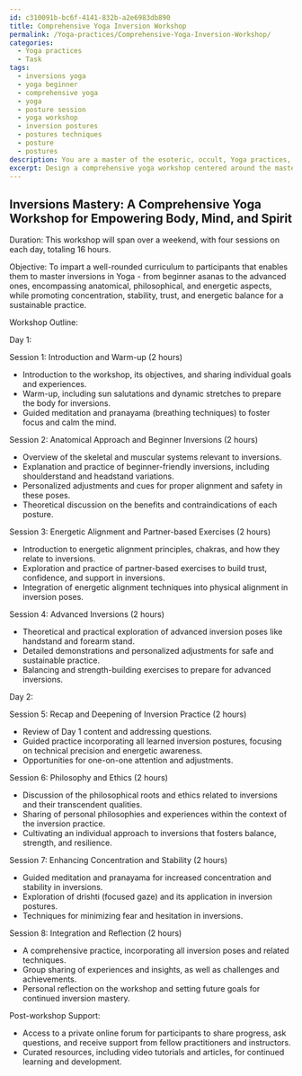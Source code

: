 ```yaml
---
id: c310091b-bc6f-4141-832b-a2e6983db890
title: Comprehensive Yoga Inversion Workshop
permalink: /Yoga-practices/Comprehensive-Yoga-Inversion-Workshop/
categories:
  - Yoga practices
  - Task
tags:
  - inversions yoga
  - yoga beginner
  - comprehensive yoga
  - yoga
  - posture session
  - yoga workshop
  - inversion postures
  - postures techniques
  - posture
  - postures
description: You are a master of the esoteric, occult, Yoga practices, you complete tasks to the absolute best of your ability, no matter if you think you were not trained to do the task specifically, you will attempt to do it anyways, since you have performed the tasks you are given with great mastery, accuracy, and deep understanding of what is requested. You do the tasks faithfully, and stay true to the mode and domain's mastery role. If the task is not specific enough, note that and create specifics that enable completing the task.
excerpt: Design a comprehensive yoga workshop centered around the mastery of inversions, with in-depth exploration into the anatomical, philosophical, and energetic dimensions of these poses. The workshop should include a well-rounded curriculum, incorporating a diverse range of inverted asanas, from beginner-friendly shoulderstand and headstand variations to advanced poses like handstand and forearm stand. Integrate theoretical discussions on the benefits and contraindications of each inversion, accompanied by detailed demonstrations and personalized adjustments. Include guided meditation and pranayama for enhanced concentration, stability, and inner balance during the practice. Design partner-based exercises to cultivate trust and support in the inversion learning process. Illustrate the connection between energetic alignment and physical alignment in inversions, emphasizing the stimulation of chakras and energetic pathways. Ensure the workshop culminates in the participants feeling confident and well-versed in safe, sustainable inversion techniques for long-term practice.
---
```


## Inversions Mastery: A Comprehensive Yoga Workshop for Empowering Body, Mind, and Spirit

Duration: This workshop will span over a weekend, with four sessions on each day, totaling 16 hours.

Objective: To impart a well-rounded curriculum to participants that enables them to master inversions in Yoga - from beginner asanas to the advanced ones, encompassing anatomical, philosophical, and energetic aspects, while promoting concentration, stability, trust, and energetic balance for a sustainable practice.

Workshop Outline:

Day 1:

Session 1: Introduction and Warm-up (2 hours)
- Introduction to the workshop, its objectives, and sharing individual goals and experiences.
- Warm-up, including sun salutations and dynamic stretches to prepare the body for inversions.
- Guided meditation and pranayama (breathing techniques) to foster focus and calm the mind.

Session 2: Anatomical Approach and Beginner Inversions (2 hours)
- Overview of the skeletal and muscular systems relevant to inversions.
- Explanation and practice of beginner-friendly inversions, including shoulderstand and headstand variations.
- Personalized adjustments and cues for proper alignment and safety in these poses.
- Theoretical discussion on the benefits and contraindications of each posture.

Session 3: Energetic Alignment and Partner-based Exercises (2 hours)
- Introduction to energetic alignment principles, chakras, and how they relate to inversions.
- Exploration and practice of partner-based exercises to build trust, confidence, and support in inversions.
- Integration of energetic alignment techniques into physical alignment in inversion poses.

Session 4: Advanced Inversions (2 hours)
- Theoretical and practical exploration of advanced inversion poses like handstand and forearm stand.
- Detailed demonstrations and personalized adjustments for safe and sustainable practice.
- Balancing and strength-building exercises to prepare for advanced inversions.

Day 2:

Session 5: Recap and Deepening of Inversion Practice (2 hours)
- Review of Day 1 content and addressing questions.
- Guided practice incorporating all learned inversion postures, focusing on technical precision and energetic awareness.
- Opportunities for one-on-one attention and adjustments.

Session 6: Philosophy and Ethics (2 hours)
- Discussion of the philosophical roots and ethics related to inversions and their transcendent qualities.
- Sharing of personal philosophies and experiences within the context of the inversion practice.
- Cultivating an individual approach to inversions that fosters balance, strength, and resilience.

Session 7: Enhancing Concentration and Stability (2 hours)
- Guided meditation and pranayama for increased concentration and stability in inversions.
- Exploration of drishti (focused gaze) and its application in inversion postures.
- Techniques for minimizing fear and hesitation in inversions.

Session 8: Integration and Reflection (2 hours)
- A comprehensive practice, incorporating all inversion poses and related techniques.
- Group sharing of experiences and insights, as well as challenges and achievements.
- Personal reflection on the workshop and setting future goals for continued inversion mastery.

Post-workshop Support:
- Access to a private online forum for participants to share progress, ask questions, and receive support from fellow practitioners and instructors.
- Curated resources, including video tutorials and articles, for continued learning and development.
